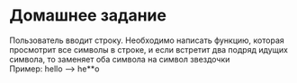 # Домашнее задание
Пользователь вводит строку. Необходимо написать 
функцию, которая просмотрит все символы в строке,
и если встретит два подряд идущих символа, то 
заменяет оба символа на символ звездочки  
Пример: hello --> he**o